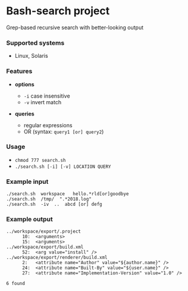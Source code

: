 # Bash-search project
Grep-based recursive search with better-looking output

### Supported systems
- Linux, Solaris

### Features
- **options**
  - `-i` case insensitive
  - `-v` invert match

- **queries**
  - regular expressions
  - OR (syntax: `query1 [or] query2`)

### Usage
- `chmod 777 search.sh`
- `./search.sh [-i] [-v] LOCATION QUERY`

### Example input
```
./search.sh  workspace   hello.*rld[or]goodbye
./search.sh  /tmp/  ".*2018.log"
./search.sh  -iv  ..  abcd [or] defg
```

### Example output
```
../workspace/export/.project
      10:  <arguments>
      15:  <arguments>
../workspace/export/build.xml
      52:  <arg value="install" />
../workspace/export/renderer/build.xml
      2:   <attribute name="Author" value="${author.name}" />
      24:  <attribute name="Built-By" value="${user.name}" />
      27:  <attribute name="Implementation-Version" value="1.0" />
      
6 found
```
